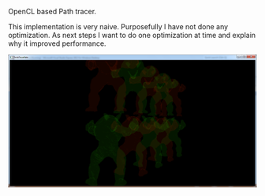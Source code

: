 OpenCL based Path tracer.

This implementation is very naive.
Purposefully I have not done any optimization.
As next steps I want to do one optimization at time and explain why it improved performance.

![alt tag](https://github.com/PixelClear/Order-Independent-Trasparency/blob/master/OIT.png)
